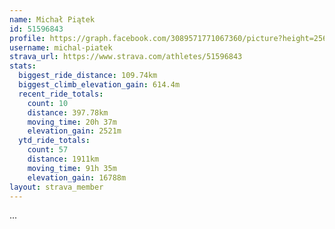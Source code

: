 ```yaml
---
name: Michał Piątek
id: 51596843
profile: https://graph.facebook.com/3089571771067360/picture?height=256&width=256
username: michal-piatek
strava_url: https://www.strava.com/athletes/51596843
stats:
  biggest_ride_distance: 109.74km
  biggest_climb_elevation_gain: 614.4m
  recent_ride_totals:
    count: 10
    distance: 397.78km
    moving_time: 20h 37m
    elevation_gain: 2521m
  ytd_ride_totals:
    count: 57
    distance: 1911km
    moving_time: 91h 35m
    elevation_gain: 16788m
layout: strava_member
--- 
```

...
